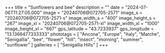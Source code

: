 +++
title = "Sunflowers and bee"
description = ""
date = "2024-07-06T11:27:05.000"
image = "20240706@072705-2571"
image_s = "20240706@072705-2571-s"
image_width_s = "400"
image_height_s = "267"
image_xl = "20240706@072705-2571-xl"
image_width_xl = "1000"
image_height_xl = "667"
gps_latitude = "43.7233937"
gps_longitude = "13.1366477333333"
phototags = [ "Ancona", "Europe", "Italy", "Marche", "Senigallia", "bee", "flower", "hill", "insect", "morning", "summer", "sunflower" ]
galleries = [ "Senigallia Hills" ]
+++
